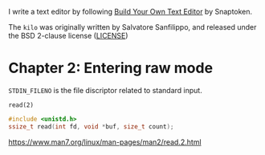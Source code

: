 I write a text editor by following [Build Your Own Text Editor](https://viewsourcecode.org/snaptoken/kilo/) by Snaptoken.

The `kilo` was originally written by Salvatore Sanfilippo, and released under the BSD 2-clause license ([LICENSE](./LICENSE))

# Chapter 2: Entering raw mode
`STDIN_FILENO` is the file discriptor related to standard input.

`read(2)`
```c
#include <unistd.h>
ssize_t read(int fd, void *buf, size_t count);
```
https://www.man7.org/linux/man-pages/man2/read.2.html
